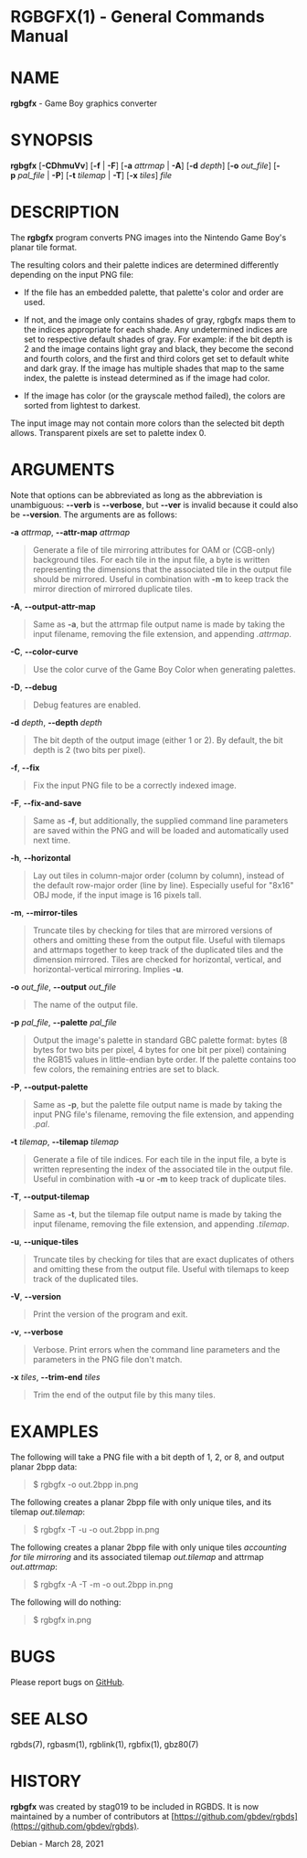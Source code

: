 # RGBGFX(1) - General Commands Manual

# NAME

**rgbgfx** - Game Boy graphics converter

# SYNOPSIS

**rgbgfx**
\[**-CDhmuVv**]
\[**-f**&nbsp;|&nbsp;**-F**]
\[**-a**&nbsp;*attrmap*&nbsp;|&nbsp;**-A**]
\[**-d**&nbsp;*depth*]
\[**-o**&nbsp;*out\_file*]
\[**-p**&nbsp;*pal\_file*&nbsp;|&nbsp;**-P**]
\[**-t**&nbsp;*tilemap*&nbsp;|&nbsp;**-T**]
\[**-x**&nbsp;*tiles*]
*file*

# DESCRIPTION

The
**rgbgfx**
program converts PNG images into the Nintendo Game Boy's planar tile format.

The resulting colors and their palette indices are determined differently depending on the input PNG file:

-	If the file has an embedded palette, that palette's color and order are used.

-	If not, and the image only contains shades of gray, rgbgfx maps them to the indices appropriate for each shade.
	Any undetermined indices are set to respective default shades of gray.
	For example: if the bit depth is 2 and the image contains light gray and black, they become the second and fourth colors, and the first and third colors get set to default white and dark gray.
	If the image has multiple shades that map to the same index, the palette is instead determined as if the image had color.

-	If the image has color (or the grayscale method failed), the colors are sorted from lightest to darkest.

The input image may not contain more colors than the selected bit depth allows.
Transparent pixels are set to palette index 0.

# ARGUMENTS

Note that options can be abbreviated as long as the abbreviation is unambiguous: **-&#45;verb**
is **-&#45;verbose**,
but **-&#45;ver**
is invalid because it could also be **-&#45;version**.
The arguments are as follows:

**-a** *attrmap*, **-&#45;attr-map** *attrmap*

> Generate a file of tile mirroring attributes for OAM or (CGB-only) background tiles.
> For each tile in the input file, a byte is written representing the dimensions that the associated tile in the output file should be mirrored.
> Useful in combination with
> **-m**
> to keep track the mirror direction of mirrored duplicate tiles.

**-A**, **-&#45;output-attr-map**

> Same as
> **-a**,
> but the attrmap file output name is made by taking the input filename, removing the file extension, and appending
> *.attrmap*.

**-C**, **-&#45;color-curve**

> Use the color curve of the Game Boy Color when generating palettes.

**-D**, **-&#45;debug**

> Debug features are enabled.

**-d** *depth*, **-&#45;depth** *depth*

> The bit depth of the output image (either 1 or 2).
> By default, the bit depth is 2 (two bits per pixel).

**-f**, **-&#45;fix**

> Fix the input PNG file to be a correctly indexed image.

**-F**, **-&#45;fix-and-save**

> Same as
> **-f**,
> but additionally, the supplied command line parameters are saved within the PNG and will be loaded and automatically used next time.

**-h**, **-&#45;horizontal**

> Lay out tiles in column-major order (column by column), instead of the default row-major order (line by line).
> Especially useful for "8x16" OBJ mode, if the input image is 16 pixels tall.

**-m**, **-&#45;mirror-tiles**

> Truncate tiles by checking for tiles that are mirrored versions of others and omitting these from the output file.
> Useful with tilemaps and attrmaps together to keep track of the duplicated tiles and the dimension mirrored.
> Tiles are checked for horizontal, vertical, and horizontal-vertical mirroring.
> Implies
> **-u**.

**-o** *out\_file*, **-&#45;output** *out\_file*

> The name of the output file.

**-p** *pal\_file*, **-&#45;palette** *pal\_file*

> Output the image's palette in standard GBC palette format: bytes (8 bytes for two bits per pixel, 4 bytes for one bit per pixel) containing the RGB15 values in little-endian byte order.
> If the palette contains too few colors, the remaining entries are set to black.

**-P**, **-&#45;output-palette**

> Same as
> **-p**,
> but the palette file output name is made by taking the input PNG file's filename, removing the file extension, and appending
> *.pal*.

**-t** *tilemap*, **-&#45;tilemap** *tilemap*

> Generate a file of tile indices.
> For each tile in the input file, a byte is written representing the index of the associated tile in the output file.
> Useful in combination with
> **-u**
> or
> **-m**
> to keep track of duplicate tiles.

**-T**, **-&#45;output-tilemap**

> Same as
> **-t**,
> but the tilemap file output name is made by taking the input filename, removing the file extension, and appending
> *.tilemap*.

**-u**, **-&#45;unique-tiles**

> Truncate tiles by checking for tiles that are exact duplicates of others and omitting these from the output file.
> Useful with tilemaps to keep track of the duplicated tiles.

**-V**, **-&#45;version**

> Print the version of the program and exit.

**-v**, **-&#45;verbose**

> Verbose.
> Print errors when the command line parameters and the parameters in the PNG file don't match.

**-x** *tiles*, **-&#45;trim-end** *tiles*

> Trim the end of the output file by this many tiles.

# EXAMPLES

The following will take a PNG file with a bit depth of 1, 2, or 8, and output planar 2bpp data:

> $ rgbgfx -o out.2bpp in.png

The following creates a planar 2bpp file with only unique tiles, and its tilemap
*out.tilemap*:

> $ rgbgfx -T -u -o out.2bpp in.png

The following creates a planar 2bpp file with only unique tiles
*accounting for tile mirroring*
and its associated tilemap
*out.tilemap*
and attrmap
*out.attrmap*:

> $ rgbgfx -A -T -m -o out.2bpp in.png

The following will do nothing:

> $ rgbgfx in.png

# BUGS

Please report bugs on
[GitHub](https://github.com/gbdev/rgbds/issues).

# SEE ALSO

rgbds(7),
rgbasm(1),
rgblink(1),
rgbfix(1),
gbz80(7)

# HISTORY

**rgbgfx**
was created by
stag019
to be included in RGBDS.
It is now maintained by a number of contributors at
[https://github.com/gbdev/rgbds](https://github.com/gbdev/rgbds).

Debian - March 28, 2021
